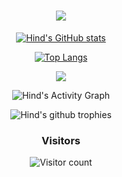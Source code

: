 <h1 align="center">
  <a href="https://hind-sagar-biswas.github.io/portfolio/">
    <img src="https://readme-typing-svg.herokuapp.com/?lines=Hi,+I'm+Hind+Biswas;A+full-stack+developer;And+a+programmer!&center=true&size=30&color=c9d6ff">
  </a>
</h1>

<div align="center">

  [![Hind's GitHub stats](https://github-readme-stats.vercel.app/api?username=hind-sagar-biswas&show_icons=true&card_width=495&custom_title=My+Stats&line_height=29&theme=tokyonight)](https://hind-sagar-biswas.github.io/portfolio/)

  [![Top Langs](https://github-readme-stats.vercel.app/api/top-langs/?username=hind-sagar-biswas&card_width=495&theme=tokyonight)](https://hind-sagar-biswas.github.io/portfolio/)

  ![](https://github-readme-streak-stats.herokuapp.com/?user=hind-sagar-biswas&theme=tokyonight)

  ![Hind's Activity Graph](https://github-readme-activity-graph.vercel.app/graph/?username=hind-sagar-biswas&theme=tokyo-night)

  ![Hind's github trophies](https://github-profile-trophy.vercel.app/?username=hind-sagar-biswas&theme=nord&layout=compact&row=1)

  ### Visitors
  ![Visitor count](https://profile-counter.glitch.me/hind-sagar-biswas/count.svg)

</div>
